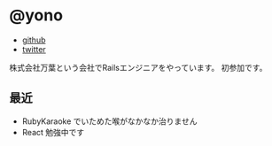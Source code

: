 # @yono

* [github](https://github.com/yono)
* [twitter](https://twitter.com/yono)

株式会社万葉という会社でRailsエンジニアをやっています。
初参加です。

## 最近

* RubyKaraoke でいためた喉がなかなか治りません
* React 勉強中です

